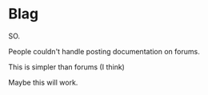 Blag
====

SO.

People couldn't handle posting documentation on forums.

This is simpler than forums (I think)

Maybe this will work.
